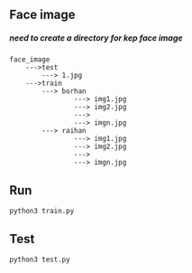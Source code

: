 ## Face image 
##### need to create a directory for kep face image 
    face_image
        --->test
            ---> 1.jpg
        --->train
            ---> borhan
                    ---> img1.jpg
                    ---> img2.jpg
                    --->
                    ---> imgn.jpg
            ---> raihan
                    ---> img1.jpg
                    ---> img2.jpg
                    --->
                    ---> imgn.jpg
## Run

    python3 train.py
    
## Test 

    python3 test.py                                   